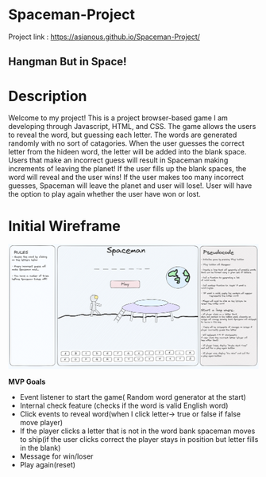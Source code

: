 # Spaceman-Project
Project link : https://asianous.github.io/Spaceman-Project/

## Hangman But in Space!


# **Description**
Welcome to my project! This is a project browser-based game I am developing through Javascript, HTML, and CSS. The game allows the users to reveal the word, but guessing each letter. The words are generated randomly with no sort of catagories. When the user guesses the correct letter from the hideen word, the letter will be added into the blank space. Users that make an incorrect guess will result in Spaceman making increments of leaving the planet! If the user fills up the blank spaces, the word will reveal and the user wins! If the user makes too many incorrect guesses, Spaceman will leave the planet and user will lose!. User will have the option to play again whether the user have won or lost.

# **Initial Wireframe**
![Alt text](https://github.com/Asianous/Spaceman-Project/blob/master/Wireframe.png)

**MVP Goals**
- Event listener to start the game( Random word generator at the start)
- Internal check feature (checks if the word is valid English word) 
- Click events to reveal word(when I click letter→ true or false if false move player)
- If the player clicks a letter that is not in the word bank spaceman moves to ship(if the user clicks correct the player stays in position but letter fills in the blank)
- Message for win/loser
- Play again(reset)
